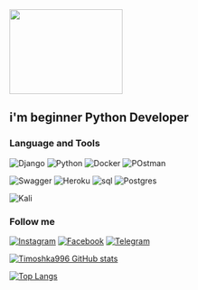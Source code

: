 <img src="https://media3.giphy.com/media/RbDKaczqWovIugyJmW/giphy.gif?cid=790b761137faeb540546b724d7f6b5def510eb0d2aea35f4&rid=giphy.gif&ct=g" width="200" height="150" />



## i'm beginner Python Developer 



### Language and Tools

![Django](https://img.shields.io/badge/-DJANGO-1C0932?style=for-the-badge&logo=django&logoColor=74F33E)
![Python](https://img.shields.io/badge/-PYTHON-1C0932?style=for-the-badge&logo=Python&logoColor=74F33E)
![Docker](https://img.shields.io/badge/-Docker-1C0932?style=for-the-badge&logo=docker&logoColor=74F33E)
![POstman](https://img.shields.io/badge/-Postman-1C0932?style=for-the-badge&logo=POstman&logoColor=74F33E)

![Swagger](https://img.shields.io/badge/-Swagger-1C0932?style=for-the-badge&logo=swagger&logoColor=74F33E)
![Heroku](https://img.shields.io/badge/-Heroku-1C0932?style=for-the-badge&logo=heroku&logoColor=74F33E)
![sql](https://img.shields.io/badge/-sql-1C0932?style=for-the-badge&logo=mysql&logoColor=74F33E)
![Postgres](https://img.shields.io/badge/postgres-1C0932.svg?style=for-the-badge&logo=postgresql&logoColor=74F33E)

![Kali](https://img.shields.io/badge/Kali-1C0932?style=for-the-badge&logo=kalilinux&logoColor=74F33E)



### Follow me


[![Instagram](https://img.shields.io/badge/instagram-121112.svg?style=for-the-badge&logo=instagram&logoColor=)](https://www.instagram.com/2888.tm/)
[![Facebook](https://img.shields.io/badge/facebook-121112.svg?style=for-the-badge&logo=Facebook&logoColor=)](https://www.facebook.com/profile.php?id=100028656152087)
[![Telegram](https://img.shields.io/badge/Telegram-121112.svg?style=for-the-badge&logo=telegram&logoColor=74F33E)](https://t.me/TimOshkiN28)

[![Timoshka996 GitHub stats](https://github-readme-stats.vercel.app/api?username=Timoshka996&show_icons=true&&theme=merko)](https://github.com/anuraghazra/github-readme-stats)


[![Top Langs](https://github-readme-stats.vercel.app/api/top-langs/?username=Timoshka996&layout=compact)](https://github.com/Timoshka996/github-readme-stats)
